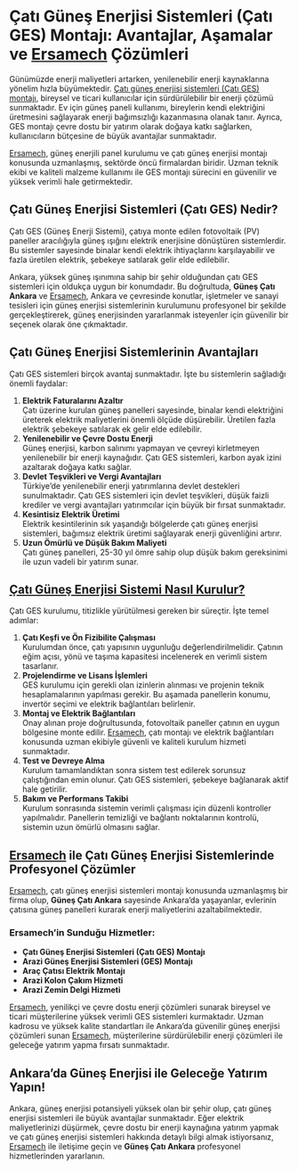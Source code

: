 <h1>Çatı Güneş Enerjisi Sistemleri (Çatı GES) Montajı: Avantajlar, Aşamalar ve <a href="https://ersamech.com/">Ersamech</a> Çözümleri</h1>

<p>Günümüzde enerji maliyetleri artarken, yenilenebilir enerji kaynaklarına yönelim hızla büyümektedir. <a href="https://ersamech.com/hizmetler/cati-gunes-enerjisi-sistemleri-ges-montaji/">Çatı güneş enerjisi sistemleri (Çatı GES) montajı</a>, bireysel ve ticari kullanıcılar için sürdürülebilir bir enerji çözümü sunmaktadır. Ev için güneş paneli kullanımı, bireylerin kendi elektriğini üretmesini sağlayarak enerji bağımsızlığı kazanmasına olanak tanır. Ayrıca, GES montajı çevre dostu bir yatırım olarak doğaya katkı sağlarken, kullanıcıların bütçesine de büyük avantajlar sunmaktadır.</p>

<p><a href="https://ersamech.com/">Ersamech</a>, güneş enerjili panel kurulumu ve çatı güneş enerjisi montajı konusunda uzmanlaşmış, sektörde öncü firmalardan biridir. Uzman teknik ekibi ve kaliteli malzeme kullanımı ile GES montajı sürecini en güvenilir ve yüksek verimli hale getirmektedir.</p>

<h2>Çatı Güneş Enerjisi Sistemleri (Çatı GES) Nedir?</h2>

<p>Çatı GES (Güneş Enerji Sistemi), çatıya monte edilen fotovoltaik (PV) paneller aracılığıyla güneş ışığını elektrik enerjisine dönüştüren sistemlerdir. Bu sistemler sayesinde binalar kendi elektrik ihtiyaçlarını karşılayabilir ve fazla üretilen elektrik, şebekeye satılarak gelir elde edilebilir.</p>

<p>Ankara, yüksek güneş ışınımına sahip bir şehir olduğundan çatı GES sistemleri için oldukça uygun bir konumdadır. Bu doğrultuda, <strong>Güneş Çatı Ankara</strong> ve <a href="https://ersamech.com/">Ersamech</a>, Ankara ve çevresinde konutlar, işletmeler ve sanayi tesisleri için güneş enerjisi sistemlerinin kurulumunu profesyonel bir şekilde gerçekleştirerek, güneş enerjisinden yararlanmak isteyenler için güvenilir bir seçenek olarak öne çıkmaktadır.</p>

<h2>Çatı Güneş Enerjisi Sistemlerinin Avantajları</h2>
<p>Çatı GES sistemleri birçok avantaj sunmaktadır. İşte bu sistemlerin sağladığı önemli faydalar:</p>

<ol>
    <li><strong>Elektrik Faturalarını Azaltır</strong><br>Çatı üzerine kurulan güneş panelleri sayesinde, binalar kendi elektriğini üreterek elektrik maliyetlerini önemli ölçüde düşürebilir. Üretilen fazla elektrik şebekeye satılarak ek gelir elde edilebilir.</li>
    <li><strong>Yenilenebilir ve Çevre Dostu Enerji</strong><br>Güneş enerjisi, karbon salınımı yapmayan ve çevreyi kirletmeyen yenilenebilir bir enerji kaynağıdır. Çatı GES sistemleri, karbon ayak izini azaltarak doğaya katkı sağlar.</li>
    <li><strong>Devlet Teşvikleri ve Vergi Avantajları</strong><br>Türkiye’de yenilenebilir enerji yatırımlarına devlet destekleri sunulmaktadır. Çatı GES sistemleri için devlet teşvikleri, düşük faizli krediler ve vergi avantajları yatırımcılar için büyük bir fırsat sunmaktadır.</li>
    <li><strong>Kesintisiz Elektrik Üretimi</strong><br>Elektrik kesintilerinin sık yaşandığı bölgelerde çatı güneş enerjisi sistemleri, bağımsız elektrik üretimi sağlayarak enerji güvenliğini artırır.</li>
    <li><strong>Uzun Ömürlü ve Düşük Bakım Maliyeti</strong><br>Çatı güneş panelleri, 25-30 yıl ömre sahip olup düşük bakım gereksinimi ile uzun vadeli bir yatırım sunar.</li>
</ol>

<h2><a href="https://ersamech.com/hizmetler/cati-gunes-enerjisi-sistemleri-ges-montaji/">Çatı Güneş Enerjisi Sistemi Nasıl Kurulur?</a></h2>

<p>Çatı GES kurulumu, titizlikle yürütülmesi gereken bir süreçtir. İşte temel adımlar:</p>

<ol>
    <li><strong>Çatı Keşfi ve Ön Fizibilite Çalışması</strong><br>Kurulumdan önce, çatı yapısının uygunluğu değerlendirilmelidir. Çatının eğim açısı, yönü ve taşıma kapasitesi incelenerek en verimli sistem tasarlanır.</li>
    <li><strong>Projelendirme ve Lisans İşlemleri</strong><br>GES kurulumu için gerekli olan izinlerin alınması ve projenin teknik hesaplamalarının yapılması gerekir. Bu aşamada panellerin konumu, invertör seçimi ve elektrik bağlantıları belirlenir.</li>
    <li><strong>Montaj ve Elektrik Bağlantıları</strong><br>Onay alınan proje doğrultusunda, fotovoltaik paneller çatının en uygun bölgesine monte edilir. <a href="https://ersamech.com/">Ersamech</a>, çatı montajı ve elektrik bağlantıları konusunda uzman ekibiyle güvenli ve kaliteli kurulum hizmeti sunmaktadır.</li>
    <li><strong>Test ve Devreye Alma</strong><br>Kurulum tamamlandıktan sonra sistem test edilerek sorunsuz çalıştığından emin olunur. Çatı GES sistemleri, şebekeye bağlanarak aktif hale getirilir.</li>
    <li><strong>Bakım ve Performans Takibi</strong><br>Kurulum sonrasında sistemin verimli çalışması için düzenli kontroller yapılmalıdır. Panellerin temizliği ve bağlantı noktalarının kontrolü, sistemin uzun ömürlü olmasını sağlar.</li>
</ol>

<h2><a href="https://ersamech.com/">Ersamech</a> ile Çatı Güneş Enerjisi Sistemlerinde Profesyonel Çözümler</h2>

<p><a href="https://ersamech.com/">Ersamech</a>, çatı güneş enerjisi sistemleri montajı konusunda uzmanlaşmış bir firma olup, <strong>Güneş Çatı Ankara</strong> sayesinde Ankara’da yaşayanlar, evlerinin çatısına güneş panelleri kurarak enerji maliyetlerini azaltabilmektedir.</p>

<h3>Ersamech’in Sunduğu Hizmetler:</h3>

<ul>
    <li><strong>Çatı Güneş Enerjisi Sistemleri (Çatı GES) Montajı</strong></li>
    <li><strong>Arazi Güneş Enerjisi Sistemleri (GES) Montajı</strong></li>
    <li><strong>Araç Çatısı Elektrik Montajı</strong></li>
    <li><strong>Arazi Kolon Çakım Hizmeti</strong></li>
    <li><strong>Arazi Zemin Delgi Hizmeti</strong></li>
</ul>

<p><a href="https://ersamech.com/">Ersamech</a>, yenilikçi ve çevre dostu enerji çözümleri sunarak bireysel ve ticari müşterilerine yüksek verimli GES sistemleri kurmaktadır. Uzman kadrosu ve yüksek kalite standartları ile Ankara’da güvenilir güneş enerjisi çözümleri sunan <a href="https://ersamech.com/">Ersamech</a>, müşterilerine sürdürülebilir enerji çözümleri ile geleceğe yatırım yapma fırsatı sunmaktadır.</p>

<h2>Ankara’da Güneş Enerjisi ile Geleceğe Yatırım Yapın!</h2>

<p>Ankara, güneş enerjisi potansiyeli yüksek olan bir şehir olup, çatı güneş enerjisi sistemleri ile büyük avantajlar sunmaktadır. Eğer elektrik maliyetlerinizi düşürmek, çevre dostu bir enerji kaynağına yatırım yapmak ve çatı güneş enerjisi sistemleri hakkında detaylı bilgi almak istiyorsanız, <a href="https://ersamech.com/">Ersamech</a> ile iletişime geçin ve <strong>Güneş Çatı Ankara</strong> profesyonel hizmetlerinden yararlanın.</p>
